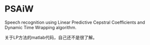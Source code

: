 PSAiW
=====

Speech recognition using Linear Predictive Cepstral Coefficients and Dynamic Time Wrapping algorithm.

关于LP方法的matlab代码，自己还不是很了解。